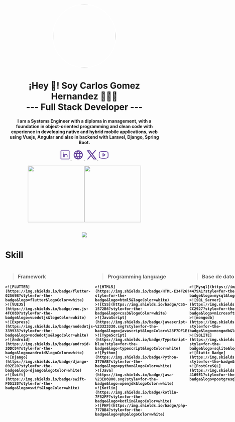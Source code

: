 <p align="center" width="300">
   <img style="border-radius: 50%; border: 2px solid #fff" align="center" width="200" src="https://carlosgomezh.com/img/photo.58469fea.png" />
   <h1 align="center">¡Hey 👋! Soy Carlos Gomez Hernandez 👨🏻‍💻<br/><strong>--- Full Stack Developer ---<strong></h1>
   
</p>

<p align="center">I am a Systems Engineer with a diploma in management, with a foundation in object-oriented programming and clean code with experience in developing native and hybrid mobile applications, web using Vuejs, Angular and also in backend with Laravel, Django, Spring Boot.</p>

<p align="center">
   <a href="https://www.linkedin.com/in/carlos-iván-gómez-hernández-18296b156" target="blank" style='margin-right:4px'>
    <svg style="color: #64419a;" data-v-29b80ac6="" xmlns="http://www.w3.org/2000/svg" width="2.5em" height="2.5em" viewBox="0 0 256 256"><path data-v-29b80ac6="" fill="currentColor" d="M216 24H40a16 16 0 0 0-16 16v176a16 16 0 0 0 16 16h176a16 16 0 0 0 16-16V40a16 16 0 0 0-16-16Zm0 192H40V40h176v176ZM96 112v64a8 8 0 0 1-16 0v-64a8 8 0 0 1 16 0Zm88 28v36a8 8 0 0 1-16 0v-36a20 20 0 0 0-40 0v36a8 8 0 0 1-16 0v-64a8 8 0 0 1 15.79-1.78A36 36 0 0 1 184 140Zm-84-56a12 12 0 1 1-12-12a12 12 0 0 1 12 12Z"></path></svg>
  </a>
   <a href="https://carlosgomezh.com" target="blank" style='margin-right:4px'>
    <svg style="color: #64419a;" xmlns="http://www.w3.org/2000/svg" width="2.5em" height="2.5em" viewBox="0 0 24 24"><path fill="currentColor" d="M16.36 14c.08-.66.14-1.32.14-2c0-.68-.06-1.34-.14-2h3.38c.16.64.26 1.31.26 2s-.1 1.36-.26 2m-5.15 5.56c.6-1.11 1.06-2.31 1.38-3.56h2.95a8.03 8.03 0 0 1-4.33 3.56M14.34 14H9.66c-.1-.66-.16-1.32-.16-2c0-.68.06-1.35.16-2h4.68c.09.65.16 1.32.16 2c0 .68-.07 1.34-.16 2M12 19.96c-.83-1.2-1.5-2.53-1.91-3.96h3.82c-.41 1.43-1.08 2.76-1.91 3.96M8 8H5.08A7.923 7.923 0 0 1 9.4 4.44C8.8 5.55 8.35 6.75 8 8m-2.92 8H8c.35 1.25.8 2.45 1.4 3.56A8.008 8.008 0 0 1 5.08 16m-.82-2C4.1 13.36 4 12.69 4 12s.1-1.36.26-2h3.38c-.08.66-.14 1.32-.14 2c0 .68.06 1.34.14 2M12 4.03c.83 1.2 1.5 2.54 1.91 3.97h-3.82c.41-1.43 1.08-2.77 1.91-3.97M18.92 8h-2.95a15.65 15.65 0 0 0-1.38-3.56c1.84.63 3.37 1.9 4.33 3.56M12 2C6.47 2 2 6.5 2 12a10 10 0 0 0 10 10a10 10 0 0 0 10-10A10 10 0 0 0 12 2Z"/></svg>
  </a>
  <a href="https://twitter.com/codewhiskers25" target="blank">
    <svg style="color: #64419a;" data-v-29b80ac6="" xmlns="http://www.w3.org/2000/svg" width="2.5em" height="2.5em" viewBox="0 0 24 24"><path data-v-29b80ac6="" fill="currentColor" d="M8 2H1l8.26 11.014L1.45 22H4.1l6.388-7.349L16 22h7l-8.608-11.478L21.8 2h-2.65l-5.986 6.886L8 2Zm9 18L5 4h2l12 16h-2Z"></path></svg>
  </a>
  <a href="https://www.youtube.com/@CodeWhiskers" target="blank">
    <svg style="color: #64419a" data-v-29b80ac6="" xmlns="http://www.w3.org/2000/svg" width="2.5em" height="2.5em" viewBox="0 0 256 256" style="margin-left: 1rem;"><path data-v-29b80ac6="" fill="currentColor" d="m164.44 121.34l-48-32A8 8 0 0 0 104 96v64a8 8 0 0 0 12.44 6.66l48-32a8 8 0 0 0 0-13.32ZM120 145.05V111l25.58 17Zm114.33-75.53a24 24 0 0 0-14.49-16.4C185.56 39.88 131 40 128 40s-57.56-.12-91.84 13.12a24 24 0 0 0-14.49 16.4C19.08 79.5 16 97.74 16 128s3.08 48.5 5.67 58.48a24 24 0 0 0 14.49 16.41C69 215.56 120.4 216 127.34 216h1.32c6.94 0 58.37-.44 91.18-13.11a24 24 0 0 0 14.49-16.41c2.59-10 5.67-28.22 5.67-58.48s-3.08-48.5-5.67-58.48Zm-15.49 113a8 8 0 0 1-4.77 5.49c-31.65 12.22-85.48 12-86 12H128c-.54 0-54.33.2-86-12a8 8 0 0 1-4.77-5.49C34.8 173.39 32 156.57 32 128s2.8-45.39 5.16-54.47A8 8 0 0 1 41.93 68c30.52-11.79 81.66-12 85.85-12h.27c.54 0 54.38-.18 86 12a8 8 0 0 1 4.77 5.49C221.2 82.61 224 99.43 224 128s-2.8 45.39-5.16 54.47Z"></path></svg>
  </a>
</p>


<div align="center">
    <table>
        <img target='_blank' height="180em" src="https://github-readme-stats.vercel.app/api?username=goher22&layout=compact&langs_count=6&theme=tokyonight"/>
        <img target='_blank' height="180em" src="https://github-readme-stats.vercel.app/api/top-langs/?username=goher22&layout=compact&langs_count=6&theme=tokyonight"/>
    </table>

![](https://github-readme-streak-stats.herokuapp.com/?user=goher22&theme=tokyonight&hide_border=false)<br/>

</div>

# Skill
<div style="display: flex">
    <div style="flex-grow: 1">

>### **Framework**
    >![FLUTTER](https://img.shields.io/badge/flutter-02569B?style=for-the-badge&logo=flutter&logoColor=white)
    >![VUEJS](https://img.shields.io/badge/vue.js-4FC08D?style=for-the-badge&logo=vuedotjs&logoColor=white)
    >![Express](https://img.shields.io/badge/nodedotjs-339933?style=for-the-badge&logo=nodedotjs&logoColor=white)
    >![Android](https://img.shields.io/badge/android-3DDC84?style=for-the-badge&logo=android&logoColor=white)
    >![Django](https://img.shields.io/badge/django-092E20?style=for-the-badge&logo=django&logoColor=white)
    >![Swift](https://img.shields.io/badge/swift-F05138?style=for-the-badge&logo=swift&logoColor=white)

</div>
<div style="flex-grow: 1">

>### **Programming language**
    >![HTML5](https://img.shields.io/badge/HTML-E34F26?style=for-the-badge&logo=html5&logoColor=white)
    >![CSS](https://img.shields.io/badge/CSS-1572B6?style=for-the-badge&logo=css3&logoColor=white)
    >![JavaScript](https://img.shields.io/badge/javascript-%23323330.svg?style=for-the-badge&logo=javascript&logoColor=%23F7DF1E)
    >![TypeScript](https://img.shields.io/badge/TypeScript-blue?style=for-the-badge&logo=typescript&logoColor=white)
    >![Python](https://img.shields.io/badge/Python-3776AB?style=for-the-badge&logo=python&logoColor=white)
    >![Java](https://img.shields.io/badge/java-%23ED8B00.svg?style=for-the-badge&logo=openjdk&logoColor=white)
    >![Kotlin](https://img.shields.io/badge/kotlin-7F52FF?style=for-the-badge&logo=kotlin&logoColor=white)
    >![PHP](https://img.shields.io/badge/php-777BB4?style=for-the-badge&logo=php&logoColor=white)
</div>
    <div style="flex-grow: 1">

>### **Base de dato**
    >![Mysql](https://img.shields.io/badge/mysql-4479A1?style=for-the-badge&logo=mysql&logoColor=white)
    >![SQL_Server](https://img.shields.io/badge/sqlserver-CC2927?style=for-the-badge&logo=microsoftsqlserver&logoColor=white)
    >![mongodb](https://img.shields.io/badge/mongodb-47A248?style=for-the-badge&logo=mongodb&logoColor=white)
    >![SQLITE](https://img.shields.io/badge/sqlite-003B57?style=for-the-badge&logo=sqlite&logoColor=white)
    >![Static Badge](https://img.shields.io/badge/firebase-233223?style=for-the-badge&logo=firebase)
    >![PostGreSQL](https://img.shields.io/badge/postgresql-4169E1?style=for-the-badge&logo=postgresql&logoColor=white)
</div>
</div>
